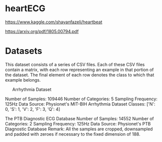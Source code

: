 # heartECG
https://www.kaggle.com/shayanfazeli/heartbeat

https://arxiv.org/pdf/1805.00794.pdf



# Datasets
This dataset consists of a series of CSV files. Each of these CSV files contain a matrix, with each row representing an example in that portion of the dataset. The final element of each row denotes the class to which that example belongs.
  
 
<ul>Arrhythmia Dataset</ul>
Number of Samples: 109446
Number of Categories: 5
Sampling Frequency: 125Hz
Data Source: Physionet's MIT-BIH Arrhythmia Dataset
Classes: ['N': 0, 'S': 1, 'V': 2, 'F': 3, 'Q': 4]


The PTB Diagnostic ECG Database
Number of Samples: 14552
Number of Categories: 2
Sampling Frequency: 125Hz
Data Source: Physionet's PTB Diagnostic Database
Remark: All the samples are cropped, downsampled and padded with zeroes if necessary to the fixed dimension of 188.
